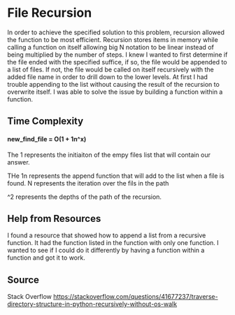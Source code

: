 # File Recursion

In order to achieve the specified solution to this problem, recursion allowed the function to be most efficient. Recursion stores items in memory while calling a function on itself allowing big N notation to be linear instead of being multiplied by the number of steps. I knew I wanted to first determine if the file ended with the specified suffice, if so, the file would be appended to a list of files. If not, the file would be called on itself recursively with the added file name in order to drill down to the lower levels. At first I had trouble appending to the list without causing the result of the recursion to overwrite itself. I was able to solve the issue by building a function within a function.


## Time Complexity

#### new_find_file = O(1 + 1n^x)

The 1 represents the initiaiton of the empy files list that will contain our answer.

THe 1n represents the append function that will add to the list when a file is found. N represents the iteration over the fils in the path

^2 represents the depths of the path of the recursion. 

## Help from Resources

I found a resource that showed how to append a list from a recursive function. It had the function listed in the function with only one function. I wanted to see if I could do it differently by having a function within a function and got it to work. 

## Source 
Stack Overflow
https://stackoverflow.com/questions/41677237/traverse-directory-structure-in-python-recursively-without-os-walk